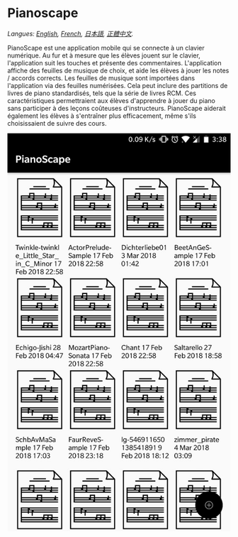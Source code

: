 # Pianoscape

*Langues: [English](README.en.md), [French](README.fr.md), [日本語](README.ja.md), [正體中文](README.zh-hant.md).*

PianoScape est une application mobile qui se connecte à un clavier numérique. Au fur et à mesure que les élèves jouent sur le clavier, l'application suit les touches et présente des commentaires. L'application affiche des feuilles de musique de choix, et aide les élèves à jouer les notes / accords corrects. Les feuilles de musique sont importées dans l'application via des feuilles numérisées. Cela peut inclure des partitions de livres de piano standardisés, tels que la série de livres RCM. Ces caractéristiques permettraient aux élèves d'apprendre à jouer du piano sans participer à des leçons coûteuses d'instructeurs. PianoScape aiderait également les élèves à s'entraîner plus efficacement, même s'ils choisissaient de suivre des cours.

![Alt text](/Images/PianoScape.jpg?)
